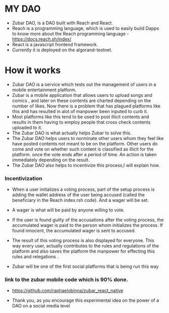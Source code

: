 # MY DAO

- Zubar DAO, is a DAO built with Reach and React. 
- Reach is a programming language, which is used to easily build Dapps to know more about the Reach programming language - https://docs.reach.sh/index/
- React is a javascript frontend framework.
- Currently it is deployed on the algorand-testnet. 


# How it works

- Zubar DAO is a service which tests out the management of users in a mobile entertainment platform.
- Zubar is a mobile application that allows users to upload songs and comics , and later on these contents are charted depending on the number of likes. Now there is a problem that has plagued platforms like this and has resulted in alot of manpower been inputed to curb it. 
- Most platforms like this tend to be used to post illicit contents and results in them having to employ people that cross check contents uploaded to it. 
- The Zubar DAO is what actually helps Zubar to solve this.
- The Zubar DAO helps users to norminate other users whom they feel like have posted contents not meant to be on the platform. Other users do come and vote on whether such content is classified as illicit for the platform. once the vote ends after a period of time. An action is taken immediately depending on the result. 
- The Zubar DAO also helps to incentivize this process,I will explain how.

### Incentivization
- When a user initializes a voting process, part of the setup process is adding the wallet address of the user being accused (called the beneficiary in the Reach index.rsh code). And a wager will be set. 
- A wager is what will be paid by anyone willing to vote. 
- If the user is found guilty of the accusations after the voting process, the accumulated  wager is paid to the person whom initializes the process. If found innocent, the accumulated wager is sent to accused.

- The result of this voting process is also displayed for everyone. This way every user, actually contributes to the rules and regulations of the platform and also saves the platform the manpower for effecting this rules and relegations . 
- Zubar will be one of the first social platforms that is being run this way 

### link to the zubar mobile code which is 90% done. 
- https://github.com/raphaelobinna/zubar_react_native

- Thank you, as you encourage this experimental idea on the power of a DAO on a social media level
